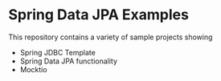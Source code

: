 # Spring Data JPA Examples

This repository contains a variety of sample projects showing 

* Spring JDBC Template
* Spring Data JPA functionality
* Mocktio


